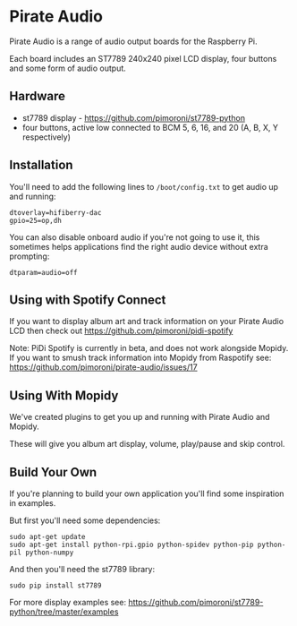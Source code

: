 # Pirate Audio

Pirate Audio is a range of audio output boards for the Raspberry Pi.

Each board includes an ST7789 240x240 pixel LCD display, four buttons and some form of audio output.


## Hardware

* st7789 display - https://github.com/pimoroni/st7789-python
* four buttons, active low connected to BCM 5, 6, 16, and 20 (A, B, X, Y respectively)

## Installation

You'll need to add the following lines to `/boot/config.txt` to get audio up and running:

```
dtoverlay=hifiberry-dac
gpio=25=op,dh
```

You can also disable onboard audio if you're not going to use it, this sometimes helps applications find the right audio device without extra prompting:

```
dtparam=audio=off
```

## Using with Spotify Connect

If you want to display album art and track information on your Pirate Audio LCD then check out https://github.com/pimoroni/pidi-spotify

Note: PiDi Spotify is currently in beta, and does not work alongside Mopidy. If you want to smush track information into Mopidy from Raspotify see: https://github.com/pimoroni/pirate-audio/issues/17 

## Using With Mopidy

We've created plugins to get you up and running with Pirate Audio and Mopidy.

These will give you album art display, volume, play/pause and skip control.

## Build Your Own

If you're planning to build your own application you'll find some inspiration in examples.

But first you'll need some dependencies:

```
sudo apt-get update
sudo apt-get install python-rpi.gpio python-spidev python-pip python-pil python-numpy
```

And then you'll need the st7789 library:

```
sudo pip install st7789
```

For more display examples see: https://github.com/pimoroni/st7789-python/tree/master/examples
